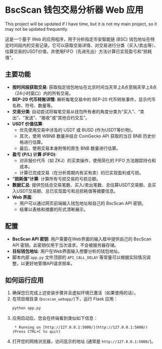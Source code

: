 # BscScan 钱包交易分析器 Web 应用
This project will be updated if I have time, but it is not my main project, so it may not be updated frequently.


这是一个基于 Web 的应用程序，用于分析指定币安智能链 (BSC) 钱包地址在特定时间段内的交易记录。它可以获取交易详情、对交易进行分类（买入/卖出等）、估算交易的USDT价值，并使用FIFO（先进先出）方法计算已实现盈亏和“损耗值”。

## 主要功能

* **按时间段获取交易**: 获取指定钱包地址在北京时间当天早上8点至隔天早上8点（24小时窗口）内的所有交易。
* **BEP-20 代币转账详情**: 解析每笔交易中的 BEP-20 代币转账事件，显示代币名称、符号、数量等。
* **交易分类**: 自动尝试将每笔交易从钱包所有者的角度分类为“买入”、“卖出”、“发送”、“接收”或“其他合约交互”。
* **USDT 价值估算**:
    * 优先使用交易中涉及的 USDT 或 BUSD (作为USDT等价物)。
    * 其次，使用 WBNB 数量并结合 CoinGecko API 获取的当日 BNB 历史价格进行估算。
    * 最后，使用交易本身附带的原生 BNB 数量进行估算。
* **盈亏 (P/L) 计算 (FIFO)**:
    * 对非报价代币（如 ZKJ）的买卖操作，使用简化的 FIFO 方法跟踪持仓和成本。
    * 计算已完成交易（在分析周期内有买有卖）的已实现盈利或亏损。
* **“损耗值”计算**: 计算所有亏损交易的亏损总额。
* **数据汇总**: 提供包括总交易笔数、买入/卖出笔数、总估算USDT交易额、总买入USDT交易额、总已实现盈亏和总损耗值等摘要信息。
* **Web 界面**:
    * 用户可以通过网页前端输入钱包地址和自己的 BscScan API 密钥。
    * 结果以表格和摘要的形式清晰展示。

## 配置

* **BscScan API 密钥**: 用户需要在Web界面的输入框中提供自己的 BscScan API 密钥。此密钥仅用于当次请求，不会被服务器存储。
* **目标钱包地址**: 用户在Web界面输入想要分析的钱包地址。
* 脚本内部 `app.py` 文件顶部的 `API_CALL_DELAY` 等常量可以根据实际情况调整，以更好地管理API请求频率。

## 如何运行应用

1.  确保您已完成上述安装步骤并且虚拟环境已激活（如果使用的话）。
2.  在项目根目录 (`bscscan_webapp/`)下，运行 Flask 应用：
    ```bash
    python app.py
    ```
3.  应用启动后，您会在终端看到类似如下信息：
    ```
     * Running on [http://127.0.0.1:5000/](http://127.0.0.1:5000/) (Press CTRL+C to quit)
    ```
4.  打开您的网络浏览器，访问显示的地址 (通常是 `http://127.0.0.1:5000/`)。